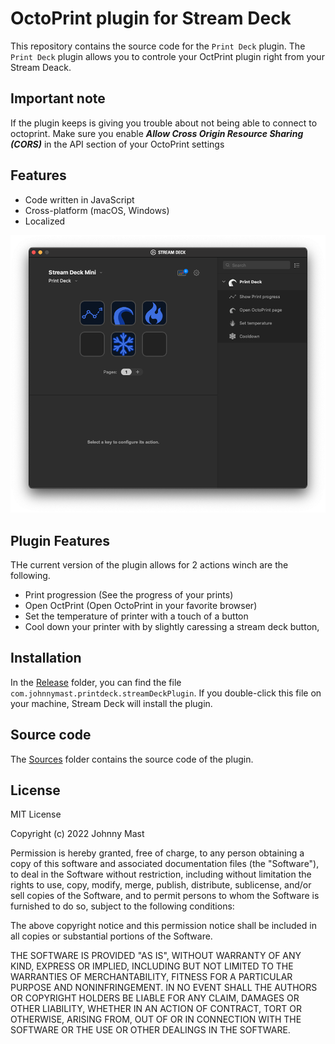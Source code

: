 # OctoPrint plugin for Stream Deck

This repository contains the source code for the `Print Deck` plugin. The `Print Deck` plugin allows you to controle your OctPrint plugin right from your Stream Deack.

## Important note

If the plugin keeps is giving you trouble about not being able to connect to octoprint. Make sure you enable ***Allow Cross Origin Resource Sharing (CORS)*** in the API section of your OctoPrint settings


## Features

- Code written in JavaScript
- Cross-platform (macOS, Windows)
- Localized

![screenshot](screenshot.png)

## Plugin Features

THe current version of the plugin allows for 2 actions winch are the following.

- Print progression (See the progress of your prints)
- Open OctPrint (Open OctoPrint in your favorite browser)
- Set the temperature of printer with a touch of a button
- Cool down your printer with by slightly caressing a stream deck button,

## Installation
In the [Release](Release) folder, you can find the file `com.johnnymast.printdeck.streamDeckPlugin`. If you double-click this file on your machine, Stream Deck will install the plugin.


## Source code
The [Sources](./Sources) folder contains the source code of the plugin.

## License 

MIT License

Copyright (c) 2022 Johnny Mast

Permission is hereby granted, free of charge, to any person obtaining a copy of this software and associated documentation files (the "Software"), to deal in the Software without restriction, including without limitation the rights to use, copy, modify, merge, publish, distribute, sublicense, and/or sell copies of the Software, and to permit persons to whom the Software is furnished to do so, subject to the following conditions:

The above copyright notice and this permission notice shall be included in all copies or substantial portions of the Software.

THE SOFTWARE IS PROVIDED "AS IS", WITHOUT WARRANTY OF ANY KIND, EXPRESS OR IMPLIED, INCLUDING BUT NOT LIMITED TO THE WARRANTIES OF MERCHANTABILITY, FITNESS FOR A PARTICULAR PURPOSE AND NONINFRINGEMENT. IN NO EVENT SHALL THE AUTHORS OR COPYRIGHT HOLDERS BE LIABLE FOR ANY CLAIM, DAMAGES OR OTHER LIABILITY, WHETHER IN AN ACTION OF CONTRACT, TORT OR OTHERWISE, ARISING FROM, OUT OF OR IN CONNECTION WITH THE SOFTWARE OR THE USE OR OTHER DEALINGS IN THE SOFTWARE.
